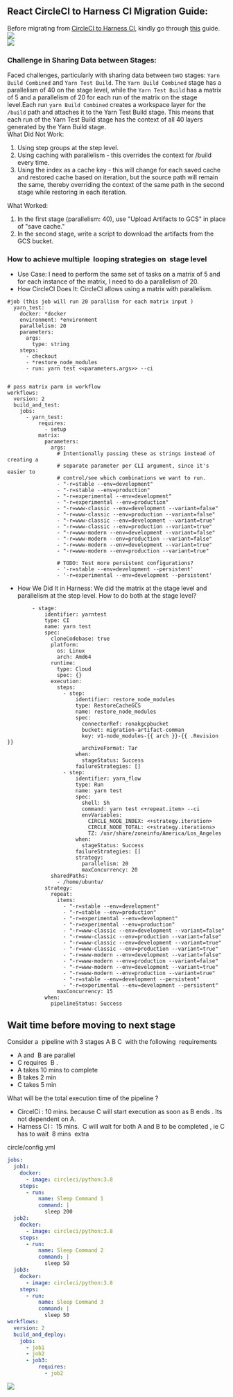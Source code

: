 ## React CircleCI to Harness CI Migration Guide:

Before migrating from [CircleCI to Harness CI](https://github.com/harness-community/ci-migration-guides/tree/main/CIRCLECI_TO_HARNESS_CI), kindly go through [this](https://github.com/harness-community/ci-migration-guides/tree/main/CIRCLECI_TO_HARNESS_CI) guide.  
![](https://33333.cdn.cke-cs.com/kSW7V9NHUXugvhoQeFaf/images/8950a8c152d7b6f986dc62d9a07942d34f24d956e3e994a0.png)  
![](https://33333.cdn.cke-cs.com/kSW7V9NHUXugvhoQeFaf/images/7a07a6fe2b46eb45cc004032fdc1eb97cae1d8cea0574715.png)

### Challenge in Sharing Data between Stages:

Faced challenges, particularly with sharing data between two stages: `Yarn Build Combined` and `Yarn Test Build`. The `Yarn Build Combined` stage has a parallelism of 40 on the stage level, while the `Yarn Test Build` has a matrix of 5 and a parallelism of 20 for each run of the matrix on the stage level.Each run `yarn Build Combined` creates a workspace layer for the `/build` path and attaches it to the Yarn Test Build stage. This means that each run of the Yarn Test Build stage has the context of all 40 layers generated by the Yarn Build stage.  
What Did Not Work:

1.  Using step groups at the step level.
2.  Using caching with parallelism - this overrides the context for /build every time.
3.  Using the index as a cache key - this will change for each saved cache and restored cache based on iteration, but the source path will remain the same, thereby overriding the context of the same path in the second stage while restoring in each iteration.

What Worked:

1.  In the first stage (parallelism: 40), use "Upload Artifacts to GCS" in place of "save cache."
2.  In the second stage, write a script to download the artifacts from the GCS bucket.

### **How to achieve multiple  looping strategies on  stage level** 

*   Use Case: I need to perform the same set of tasks on a matrix of 5 and for each instance of the matrix, I need to do a parallelism of 20.
*   How CircleCI Does It: CircleCI allows using a matrix with parallelism.

```plaintext
#job (this job will run 20 parallism for each matrix input )
  yarn_test:
    docker: *docker
    environment: *environment
    parallelism: 20
    parameters:
      args:
        type: string
    steps:
      - checkout
      - *restore_node_modules
      - run: yarn test <<parameters.args>> --ci


# pass matrix parm in workflow 
workflows:
  version: 2
  build_and_test:
    jobs:
      - yarn_test:
          requires:
            - setup
          matrix:
            parameters:
              args:
                # Intentionally passing these as strings instead of creating a
                # separate parameter per CLI argument, since it's easier to
                # control/see which combinations we want to run.
                - "-r=stable --env=development"
                - "-r=stable --env=production"
                - "-r=experimental --env=development"
                - "-r=experimental --env=production"
                - "-r=www-classic --env=development --variant=false"
                - "-r=www-classic --env=production --variant=false"
                - "-r=www-classic --env=development --variant=true"
                - "-r=www-classic --env=production --variant=true"
                - "-r=www-modern --env=development --variant=false"
                - "-r=www-modern --env=production --variant=false"
                - "-r=www-modern --env=development --variant=true"
                - "-r=www-modern --env=production --variant=true"

                # TODO: Test more persistent configurations?
                - '-r=stable --env=development --persistent'
                - '-r=experimental --env=development --persistent'
```

*   How We Did It in Harness: We did the matrix at the stage level and parallelism at the step level. How to do both at the stage level?

```plaintext
        - stage:
            identifier: yarntest
            type: CI
            name: yarn test
            spec:
              cloneCodebase: true
              platform:
                os: Linux
                arch: Amd64
              runtime:
                type: Cloud
                spec: {}
              execution:
                steps:
                  - step:
                      identifier: restore_node_modules
                      type: RestoreCacheGCS
                      name: restore_node_modules
                      spec:
                        connectorRef: ronakgcpbucket
                        bucket: migration-artifact-comman
                        key: v1-node_modules-{{ arch }}-{{ .Revision }}
                        archiveFormat: Tar
                      when:
                        stageStatus: Success
                      failureStrategies: []
                  - step:
                      identifier: yarn_flow
                      type: Run
                      name: yarn test
                      spec:
                        shell: Sh
                        command: yarn test <+repeat.item> --ci
                        envVariables:
                          CIRCLE_NODE_INDEX: <+strategy.iteration>
                          CIRCLE_NODE_TOTAL: <+strategy.iterations>
                          TZ: /usr/share/zoneinfo/America/Los_Angeles
                      when:
                        stageStatus: Success
                      failureStrategies: []
                      strategy:
                        parallelism: 20
                        maxConcurrency: 20
              sharedPaths:
                - /home/ubuntu/
            strategy:
              repeat:
                items:
                  - "-r=stable --env=development"
                  - "-r=stable --env=production"
                  - "-r=experimental --env=development"
                  - "-r=experimental --env=production"
                  - "-r=www-classic --env=development --variant=false"
                  - "-r=www-classic --env=production --variant=false"
                  - "-r=www-classic --env=development --variant=true"
                  - "-r=www-classic --env=production --variant=true"
                  - "-r=www-modern --env=development --variant=false"
                  - "-r=www-modern --env=production --variant=false"
                  - "-r=www-modern --env=development --variant=true"
                  - "-r=www-modern --env=production --variant=true"
                  - "-r=stable --env=development --persistent"
                  - "-r=experimental --env=development --persistent"
                maxConcurrency: 15
            when:
              pipelineStatus: Success
```

## Wait time before moving to next stage 

Consider a  pipeline with 3 stages A B C  with the following  requirements 

*   A and  B are parallel 
*   C requires  B .
*   A takes 10 mins to complete
*   B takes 2 min
*   C takes 5 min 

What will be the total execution time of the pipeline ?

*   CircelCi : 10 mins. because C will start execution as soon as B ends . Its not dependent on A.
*   Harness CI :  15 mins.  C will wait for both A and B to be completed , ie C has to wait  8 mins  extra

circle/config.yml
```yaml
jobs:
  job1:
    docker:
      - image: circleci/python:3.8
    steps:
      - run:
          name: Sleep Command 1
          command: |
            sleep 200
  job2:
    docker:
      - image: circleci/python:3.8
    steps:
      - run:
          name: Sleep Command 2
          command: |
            sleep 50
  job3:
    docker:
      - image: circleci/python:3.8
    steps:
      - run:
          name: Sleep Command 3
          command: |
            sleep 50
workflows:
  version: 2
  build_and_deploy:
    jobs:
      - job1
      - job2
      - job3:
          requires:
            - job2
```
![](https://33333.cdn.cke-cs.com/kSW7V9NHUXugvhoQeFaf/images/372eb9028cba7b3e4a49d8f6a89edbff3d918fab6d9f58dc.png)
